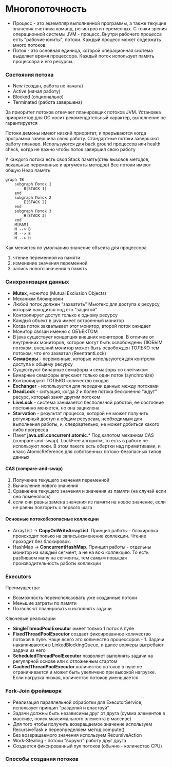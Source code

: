 # Многопоточность 
- Процесс - это экземпляр выполненной программы, а также текущие значения счетчика команд, регистров и переменных. С точки зрения операционной системы JVM - процесс. Внутри рабочего процесса есть "рабочие юниты", потоки. Каждый процесс может содержать много потоков.  
- Поток - это основная единица, которой операционная система выделяет время процессора. Каждый поток использует память процессора и его ресурсы.

### Состояния потока
 - New (создан, работа не начата)
 - Active (начал работу)
 - Blocked (опционально)
 - Terminated (работа завершена)

За приоритет потоков отвечает планировщик потоков JVM. Установка приоритетов для ОС носит рекомендательный характер, выполнение не гарантируется 

Потоки демоны имеют низкий приоритет, и прерываются когда программа завершила свою работу. Стандартные потоки завершают работу планово. Используются для back ground процессов или health check, когда не важно чтобы поток завершил свою работу

У каждого потока есть своя Stack память(стек вызовов методов, локальные переменные и аргументы методов)
Все потоки имеют общую Heap память

```mermaid
graph TB
    subgraph Поток 1
        B[STACK 1]
    end
    subgraph Поток 2
        E[STACK 2]
    end
    subgraph Поток 3
        H[STACK 3]
    end
    M[RAM]
    M --> B
    M --> E
    M --> H
```

Как меняется по умолчанию значение объекта для процессора
1) чтение переменной из памяти
2) изменение значения переменной
3) запись нового значения в память

### Синхронизация данных
- **Mutex**, монитор (Mutual Exclusion Objects) 
- Механизм блокировки
- Любой поток должен "захватить" Мьютекс для доступа к ресурсу, который находится под его "защитой"
- Контролирует доступ только к одному ресурсу
- Каждый объект в java имеет встроенный монитор
- Когда поток захватывает этот монитор, второй поток ожидает
- Монитор связан именно с ОБЪЕКТОМ
- В java существует концепция внешних мониторов. В отличие от внутренних мониторов, которое могут быть освобождены ЛЮБЫМ потоком, внешний монитор может быть освобожден ТОЛЬКО тем потоком, что его захватил (ReentrantLock)
- **Семафоры** - переменные, которые используются для контроля доступа к общему ресурсу 
- Существуют бинарные семафоры и семафоры со счетчиком
- Бинарные семафоры впускают только один поток (synchronize)
- Контролируют ТОЛЬКО количество входов
- **Exchanger** - используется для передачи данных между потоками
- **DeadLock** - ситуация, когда 2 и более потока бесконечно "ждут" ресурс, который занят другим потоком
- **LiveLock** - система занимается бесполезной работой, ее состояние постоянно меняется, но она зациклена
- **Starvation** - результат процесса, которой не может получить регулярный доступ к общим ресурсам, необходимым для выполнения работы, и, следовательно, не может добиться какого либо прогресса
- Пакет **java.util.concurrent.atomic**.* Под капотом механизм CAS (compare-and-swap). LockFree алгоритм, то есть в работе не используют локи. В этом пакете есть обертки над примитивами, и класс AtomicReference для собственных потоко-безопасных типов данных


#### CAS (compare-and-swap)
1) Получение текущего значения переменной
2) Вычисление нового значения
3) Сравнение текущего значения и значения из памяти (на случай если оно поменялось)
4) если они равны замена значения из памяти на новое значение, если не равны повторить с первого шага

#### Основные потокобезопасные коллекции
- ArrayList -> **CopyOnWriteArrayList**. Принцип работы - блокировка происходит только на запись/изменение коллекции. Чтение проходит без блокировок.
- HashMap -> **ConcurrentHashMap**. Принцип работы - отдельны монитор на каждый сегмент, а не на всю коллекцию. То есть разбиваем мапу на сегменты, тем самым повышая производительность работы коллекции

### Executors
Преимущества:
- Возможность переиспользовать уже созданные потоки
- Меньшие затраты по памяти
- Позволяют планировать и исполнять задачи

Ключевые реализации
- **SingleThreadPoolExecutor** имеет только 1 поток в пуле
- **FixedThreadPoolExecutor** создает фиксированное количество потоков в пуле. Чаще всего это количество процессоров - 1. Задачи накапливаются в LinkedBlockingQueue, и далее воркеры выгребают задачи из него
- **ScheduledThreadPoolExecutor** позволяет выполнять задачи на регулярной основе или с отложенным стартом
- **CachedThreadPoolExecutor** количество потоков в пуле не ограничивается и может быть увеличено при высокой нагрузке. Если нагрузка низкая, количество потоков уменьшается

 ### Fork-Join фреймворк
- Реализация параллельной обработки для ExecutorService, использует принцип "разделяй и властвуй"
- Задачи должны быть независимы друг от друга (сумма элементов в массиве, поиск максимального элемента в массиве)
- Для того чтобы получить возвращаемое значение используем RecursiveTask<T> и переопределяем метод compute()
- Без возвращаемого значения используем RecursiveAction
- Work-Stealing - потоки "воруют" работу друг друга
- Создается фиксированный пул потоков (обычно - количество CPU)

### Способы создания потоков


